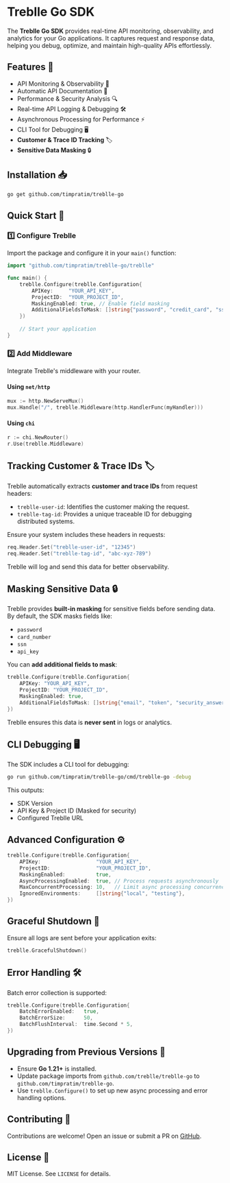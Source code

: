 # Treblle Go SDK

The **Treblle Go SDK** provides real-time API monitoring, observability, and analytics for your Go applications. It captures request and response data, helping you debug, optimize, and maintain high-quality APIs effortlessly.

## Features 🚀

- API Monitoring & Observability 📡
- Automatic API Documentation 📖
- Performance & Security Analysis 🔍
- Real-time API Logging & Debugging 🛠️
- Asynchronous Processing for Performance ⚡
- CLI Tool for Debugging 🖥️
- **Customer & Trace ID Tracking** 🏷️
- **Sensitive Data Masking** 🔒

## Installation 📥

```bash
go get github.com/timpratim/treblle-go
```

## Quick Start 🚀

### 1️⃣ Configure Treblle

Import the package and configure it in your `main()` function:

```go
import "github.com/timpratim/treblle-go/treblle"

func main() {
    treblle.Configure(treblle.Configuration{
        APIKey:     "YOUR_API_KEY",
        ProjectID:  "YOUR_PROJECT_ID",
        MaskingEnabled: true, // Enable field masking
        AdditionalFieldsToMask: []string{"password", "credit_card", "ssn"}, // Custom fields to mask
    })
    
    // Start your application
}
```

### 2️⃣ Add Middleware

Integrate Treblle's middleware with your router.

#### Using `net/http`

```go
mux := http.NewServeMux()
mux.Handle("/", treblle.Middleware(http.HandlerFunc(myHandler)))
```

#### Using `chi`

```go
r := chi.NewRouter()
r.Use(treblle.Middleware)
```

## Tracking Customer & Trace IDs 🏷️

Treblle automatically extracts **customer and trace IDs** from request headers:

- `treblle-user-id`: Identifies the customer making the request.
- `treblle-tag-id`: Provides a unique traceable ID for debugging distributed systems.

Ensure your system includes these headers in requests:

```go
req.Header.Set("treblle-user-id", "12345")
req.Header.Set("treblle-tag-id", "abc-xyz-789")
```

Treblle will log and send this data for better observability.

## Masking Sensitive Data 🔒

Treblle provides **built-in masking** for sensitive fields before sending data. By default, the SDK masks fields like:

- `password`
- `card_number`
- `ssn`
- `api_key`

You can **add additional fields to mask**:

```go
treblle.Configure(treblle.Configuration{
    APIKey: "YOUR_API_KEY",
    ProjectID: "YOUR_PROJECT_ID",
    MaskingEnabled: true,
    AdditionalFieldsToMask: []string{"email", "token", "security_answer"},
})
```

Treblle ensures this data is **never sent** in logs or analytics.

## CLI Debugging 🖥️

The SDK includes a CLI tool for debugging:

```bash
go run github.com/timpratim/treblle-go/cmd/treblle-go -debug
```

This outputs:

- SDK Version
- API Key & Project ID (Masked for security)
- Configured Treblle URL

## Advanced Configuration ⚙️

```go
treblle.Configure(treblle.Configuration{
    APIKey:                  "YOUR_API_KEY",
    ProjectID:               "YOUR_PROJECT_ID",
    MaskingEnabled:          true,
    AsyncProcessingEnabled:  true, // Process requests asynchronously
    MaxConcurrentProcessing: 10,   // Limit async processing concurrency
    IgnoredEnvironments:     []string{"local", "testing"},
})
```

## Graceful Shutdown 🛑

Ensure all logs are sent before your application exits:

```go
treblle.GracefulShutdown()
```

## Error Handling 🛠️

Batch error collection is supported:

```go
treblle.Configure(treblle.Configuration{
    BatchErrorEnabled:   true,
    BatchErrorSize:      50,
    BatchFlushInterval:  time.Second * 5,
})
```

## Upgrading from Previous Versions 🔄

- Ensure **Go 1.21+** is installed.
- Update package imports from `github.com/treblle/treblle-go` to `github.com/timpratim/treblle-go`.
- Use `treblle.Configure()` to set up new async processing and error handling options.

## Contributing 🤝

Contributions are welcome! Open an issue or submit a PR on [GitHub](https://github.com/timpratim/treblle-go).

## License 📜

MIT License. See `LICENSE` for details.